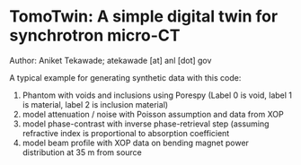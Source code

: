 # TomoTwin: A simple digital twin for synchrotron micro-CT

Author: Aniket Tekawade; atekawade [at] anl [dot] gov


A typical example for generating synthetic data with this code:  

1. Phantom with voids and inclusions using Porespy (Label 0 is void, label 1 is material, label 2 is inclusion material)  
2. model attenuation / noise with Poisson assumption and data from XOP  
3. model phase-contrast with inverse phase-retrieval step (assuming refractive index is proportional to absorption coefficient  
4. model beam profile with XOP data on bending magnet power distribution at 35 m from source

